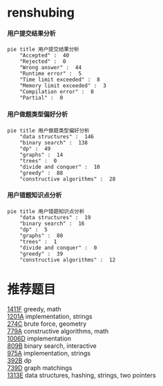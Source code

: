 # renshubing

<!-- tabs:start -->



#### **用户提交结果分析**

```mermaid
pie title 用户提交结果分析
    "Accepted" :  40
    "Rejected" :  0
    "Wrong answer" :  44
    "Runtime error" :  5
    "Time limit exceeded" :  8
    "Memory limit exceeded" :  3
    "Compilation error" :  0
    "Partial" :  0
```

#### **用户做题类型偏好分析**

```mermaid
pie title 用户做题类型偏好分析
    "data structures" :  146
    "binary search" :  138
    "dp" :  49
    "graphs" :  14
    "trees" :  0
    "divide and conquer" :  10
    "greedy" :  88
    "constructive algorithms" :  28
```
#### **用户错题知识点分析**

```mermaid
pie title 用户错题知识点分析
    "data structures" :  19
    "binary search" :  16
    "dp" :  5
    "graphs" :  80
    "trees" :  1
    "divide and conquer" :  0
    "greedy" :  39
    "constructive algorithms" :  12
```



<!-- tabs:end -->
# 推荐题目
[1411F](https://codeforces.com/contest/1411/problem/F)		greedy,
                        math		  
[1201A](https://codeforces.com/contest/1201/problem/A)		implementation,
                        strings		  
[274C](https://codeforces.com/contest/274/problem/C)		brute force,
                        geometry		  
[779A](https://codeforces.com/contest/779/problem/A)		constructive algorithms,
                        math		  
[1006D](https://codeforces.com/contest/1006/problem/D)		implementation		  
[809B](https://codeforces.com/contest/809/problem/B)		binary search,
                        interactive		  
[975A](https://codeforces.com/contest/975/problem/A)		implementation,
                        strings		  
[392B](https://codeforces.com/contest/392/problem/B)		dp		  
[739D](https://codeforces.com/contest/739/problem/D)		graph matchings		  
[1313E](https://codeforces.com/contest/1313/problem/E)		data structures,
                        hashing,
                        strings,
                        two pointers		  
